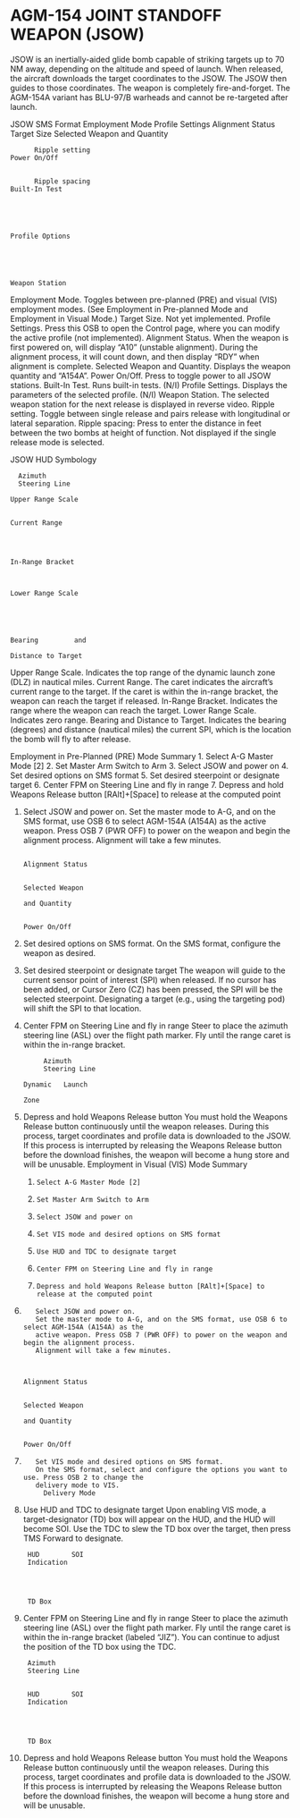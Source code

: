 
# AGM-154 JOINT STANDOFF WEAPON (JSOW)

JSOW is an inertially-aided glide bomb capable of striking targets up to 70 NM away, depending on the altitude
and speed of launch. When released, the aircraft downloads the target coordinates to the JSOW. The JSOW then
guides to those coordinates. The weapon is completely fire-and-forget. The AGM-154A variant has BLU-97/B
warheads and cannot be re-targeted after launch.


JSOW SMS Format
          Employment
          Mode                                                                         Profile Settings
                                                                                       Alignment Status
          Target Size
                                                                                       Selected Weapon
                                                                                       and Quantity

          Ripple setting                                                               Power On/Off


          Ripple spacing                                                               Built-In Test




                                                                                       Profile Options




                                                                                       Weapon Station




Employment Mode. Toggles between pre-planned (PRE) and visual (VIS) employment modes. (See
Employment in Pre-planned Mode and Employment in Visual Mode.)
Target Size. Not yet implemented.
Profile Settings. Press this OSB to open the Control page, where you can modify the active profile (not
implemented).
Alignment Status. When the weapon is first powered on, will display “A10” (unstable alignment). During the
alignment process, it will count down, and then display “RDY” when alignment is complete.
Selected Weapon and Quantity. Displays the weapon quantity and “A154A”.
Power On/Off. Press to toggle power to all JSOW stations.
Built-In Test. Runs built-in tests. (N/I)
Profile Settings. Displays the parameters of the selected profile. (N/I)
Weapon Station. The selected weapon station for the next release is displayed in reverse video.
Ripple setting. Toggle between single release and pairs release with longitudinal or lateral separation.
Ripple spacing: Press to enter the distance in feet between the two bombs at height of function. Not displayed
if the single release mode is selected.


JSOW HUD Symbology


      Azimuth
      Steering Line
                                                                                                Upper Range Scale

                                                                                                Current Range



                                                                                                In-Range Bracket


                                                                                                Lower Range Scale




                                                                                                Bearing         and
                                                                                                Distance to Target




Upper Range Scale. Indicates the top range of the dynamic launch zone (DLZ) in nautical miles.
Current Range. The caret indicates the aircraft’s current range to the target. If the caret is within the in-range
bracket, the weapon can reach the target if released.
In-Range Bracket. Indicates the range where the weapon can reach the target.
Lower Range Scale. Indicates zero range.
Bearing and Distance to Target. Indicates the bearing (degrees) and distance (nautical miles) the current
SPI, which is the location the bomb will fly to after release.


Employment in Pre-Planned (PRE) Mode
  Summary
       1.     Select A-G Master Mode [2]
       2.     Set Master Arm Switch to Arm
       3.     Select JSOW and power on
       4.     Set desired options on SMS format
       5.     Set desired steerpoint or designate target
       6.     Center FPM on Steering Line and fly in range
       7.     Depress and hold Weapons Release button [RAlt]+[Space] to release at the computed point
1.   Select JSOW and power on.
     Set the master mode to A-G, and on the SMS format, use OSB 6 to select AGM-154A (A154A) as the
     active weapon. Press OSB 7 (PWR OFF) to power on the weapon and begin the alignment process.
     Alignment will take a few minutes.



                                                                                       Alignment Status

                                                                                       Selected Weapon
                                                                                       and Quantity

                                                                                       Power On/Off




2.   Set desired options on SMS format.
     On the SMS format, configure the weapon as desired.
3.   Set desired steerpoint or designate target
     The weapon will guide to the current sensor point of interest (SPI) when released. If no cursor has
     been added, or Cursor Zero (CZ) has been pressed, the SPI will be the selected steerpoint. Designating
     a target (e.g., using the targeting pod) will shift the SPI to that location.
4.   Center FPM on Steering Line and fly in range
     Steer to place the azimuth steering line (ASL) over the flight path marker. Fly until the range caret is
     within the in-range bracket.


              Azimuth
              Steering Line
                                                                             Dynamic   Launch
                                                                             Zone




5.   Depress and hold Weapons Release button
     You must hold the Weapons Release button continuously until the weapon releases. During this
     process, target coordinates and profile data is downloaded to the JSOW. If this process is interrupted
     by releasing the Weapons Release button before the download finishes, the weapon will become a
     hung store and will be unusable.
Employment in Visual (VIS) Mode
 Summary
        1.     Select A-G Master Mode [2]
        2.     Set Master Arm Switch to Arm
        3.     Select JSOW and power on
        4.     Set VIS mode and desired options on SMS format
        5.     Use HUD and TDC to designate target
        6.     Center FPM on Steering Line and fly in range
        7.     Depress and hold Weapons Release button [RAlt]+[Space] to release at the computed point

   1.        Select JSOW and power on.
             Set the master mode to A-G, and on the SMS format, use OSB 6 to select AGM-154A (A154A) as the
             active weapon. Press OSB 7 (PWR OFF) to power on the weapon and begin the alignment process.
             Alignment will take a few minutes.


                                                                                      Alignment Status

                                                                                      Selected Weapon
                                                                                      and Quantity

                                                                                      Power On/Off




   2.        Set VIS mode and desired options on SMS format.
             On the SMS format, select and configure the options you want to use. Press OSB 2 to change the
             delivery mode to VIS.
               Delivery Mode
3.   Use HUD and TDC to designate target
     Upon enabling VIS mode, a target-designator (TD) box will appear on the HUD, and the HUD will
     become SOI. Use the TDC to slew the TD box over the target, then press TMS Forward to designate.

          HUD        SOI
          Indication




          TD Box




4.   Center FPM on Steering Line and fly in range
     Steer to place the azimuth steering line (ASL) over the flight path marker. Fly until the range caret is
     within the in-range bracket (labeled “JIZ”). You can continue to adjust the position of the TD box using
     the TDC.

          Azimuth
          Steering Line


          HUD        SOI
          Indication




          TD Box




5.   Depress and hold Weapons Release button
     You must hold the Weapons Release button continuously until the weapon releases. During this
     process, target coordinates and profile data is downloaded to the JSOW. If this process is interrupted
     by releasing the Weapons Release button before the download finishes, the weapon will become a
     hung store and will be unusable.
